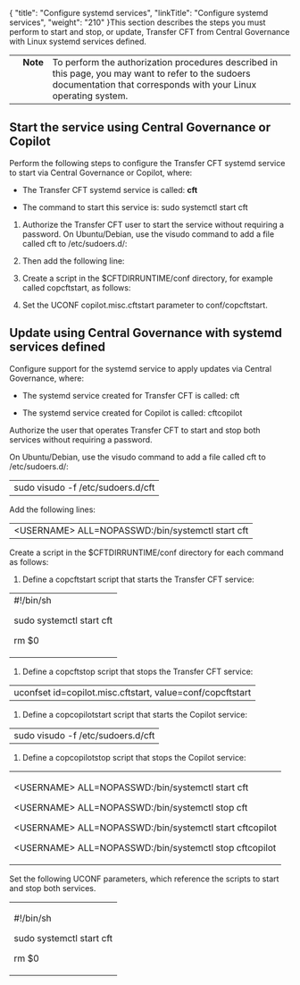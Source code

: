 {
    "title": "Configure systemd services",
    "linkTitle": "Configure systemd services",
    "weight": "210"
}This section describes the steps you must perform to start and stop, or update, Transfer CFT from Central Governance with Linux systemd services defined.

<table cellpadding="0" cellspacing="0">
   <col/>
   <col/>
   <col/>
      <tr>
         <td valign="top">         </td>
         <td valign="top"><span><b>Note</b></span>
         </td>
         <td data-mc-autonum="&lt;b&gt;Note&lt;/b&gt;" valign="top">To perform the authorization procedures described in this page, you may want to refer to the sudoers documentation that corresponds with your Linux operating system.         </td>
      </tr>
</table>

## Start the service using Central Governance or Copilot

Perform the following steps to configure the Transfer CFT systemd service to start via Central Governance or Copilot, where:

-   The Transfer CFT systemd service is called: **cft**
-   The command to start this service is: sudo systemctl start cft

1.  Authorize the Transfer CFT user to start the service without requiring a password. On Ubuntu/Debian, use the visudo command to add a file called cft to /etc/sudoers.d/:
2.  Then add the following line:
3.  Create a script in the $CFTDIRRUNTIME/conf directory, for example called copcftstart, as follows:
4.  Set the UCONF copilot.misc.cftstart parameter to conf/copcftstart.

## Update using Central Governance with systemd services defined

Configure support for the systemd service to apply updates via Central Governance, where:

-   The systemd service created for Transfer CFT is called: cft
-   The systemd service created for Copilot is called: cftcopilot

Authorize the user that operates Transfer CFT to start and stop both services without requiring a password.

On Ubuntu/Debian, use the visudo command to add a file called cft to /etc/sudoers.d/:

<table cellspacing="0">
   <col/>
   <tbody>
      <tr>
         <td>sudo visudo -f /etc/sudoers.d/cft         </td>
      </tr>
   </tbody>
</table>

Add the following lines:

<table cellspacing="0">
   <col/>
   <tbody>
      <tr>
         <td>&lt;USERNAME&gt; ALL=NOPASSWD:/bin/systemctl start cft         </td>
      </tr>
   </tbody>
</table>

Create a script in the $CFTDIRRUNTIME/conf directory for each command as follows:

1.  Define a copcftstart script that starts the Transfer CFT service:

<table cellspacing="0">
   <col/>
   <tbody>
      <tr>
         <td>#!/bin/sh            <p>sudo systemctl start cft</p>            <p>rm $0</p>         </td>
      </tr>
   </tbody>
</table>

1.  Define a copcftstop script that stops the Transfer CFT service:

<table cellspacing="0">
   <col/>
   <tbody>
      <tr>
         <td>uconfset id=copilot.misc.cftstart, value=conf/copcftstart         </td>
      </tr>
   </tbody>
</table>

1.  Define a copcopilotstart script that starts the Copilot service:

<table cellspacing="0">
   <col/>
   <tbody>
      <tr>
         <td>sudo visudo -f /etc/sudoers.d/cft         </td>
      </tr>
   </tbody>
</table>

1.  Define a copcopilotstop script that stops the Copilot service:

<table cellspacing="0">
   <col/>
   <tbody>
      <tr>
         <td>
            <p>&lt;USERNAME&gt; ALL=NOPASSWD:/bin/systemctl start cft</p>
            <p>&lt;USERNAME&gt; ALL=NOPASSWD:/bin/systemctl stop cft</p>
            <p>&lt;USERNAME&gt; ALL=NOPASSWD:/bin/systemctl start cftcopilot</p>
            <p>&lt;USERNAME&gt; ALL=NOPASSWD:/bin/systemctl stop cftcopilot</p>
         </td>
      </tr>
   </tbody>
</table>

Set the following UCONF parameters, which reference the scripts to start and stop both services.

<table cellspacing="0">
   <col/>
   <tbody>
      <tr>
         <td>
            <p>#!/bin/sh</p>
            <p>sudo systemctl start cft</p>
            <p>rm $0</p>
         </td>
      </tr>
   </tbody>
</table>
